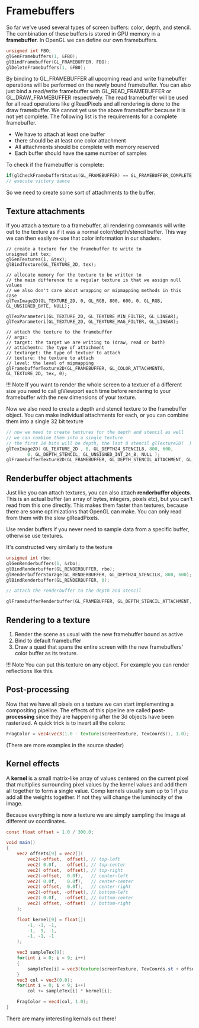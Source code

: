# Framebuffers

So far we've used several types of screen buffers: color, depth, and stencil. The combination of these buffers is stored in GPU memory in a **framebuffer**. In OpenGL we can define our own framebuffers. 

```cpp
unsigned int FBO;
glGenFramebuffers(1, &FBO);
glBindFramebuffer(GL_FRAMEBUFFER, FBO);
glDeleteFramebuffers(1, &FB0);
```

By binding to GL_FRAMEBUFFER all upcoming read and write framebuffer operations will be performed on the newly bound framebuffer. You can also just bind a read/write framebuffer with GL_READ_FRAMEBUFFER or GL_DRAW_FRAMEBUFFER respectively. The read framebuffer will be used for all read operations like glReadPixels and all rendering is done to the draw framebuffer. We cannot yet use the above framebuffer because it is not yet complete. The following list is the requirements for a complete framebuffer. 

* We have to attach at least one buffer
* there should be at least one color attachment
* All attachments should be complete with memory reserved
* Each buffer should have the same number of samples

To check if the framebuffer is complete:

```cpp
if(glCheckFramebufferStatus(GL_FRAMEBUFFER) == GL_FRAMEBUFFER_COMPLETE)
// execute victory dance
```

So we need to create some sort of attachments to the buffer. 

## Texture attachments

If you attach a texture to a framebuffer, all rendering commands will write out to the texture as if it was a normal color/depth/stencil buffer. This way we can then easily re-use that color information in our shaders. 

```
// create a texture for the framebuffer to write to
unsigned int tex;
glGenTextures(1, &tex);
glBindTexture(GL_TEXTURE_2D, tex);

// allocate memory for the texture to be written to 
// the main difference to a regular texture is that we assign null values
// we also don't care about wrapping or mipmapping methods in this case
glTexImage2D(GL_TEXTURE_2D, 0, GL_RGB, 800, 600, 0, GL_RGB, GL_UNSIGNED_BYTE, NULL);

glTexParameteri(GL_TEXTURE_2D, GL_TEXTURE_MIN_FILTER, GL_LINEAR);
glTexParameteri(GL_TEXTURE_2D, GL_TEXTURE_MAG_FILTER, GL_LINEAR);

// attach the texture to the framebuffer
// args:
// target: the target we are writing to (draw, read or both)
// attachemtn: the type of attachment
// textarget: the type of textuer to attach
// texture: the texture to attach
// level: the level of mipmapping
glFramebufferTexture2D(GL_FRAMEBUFFER, GL_COLOR_ATTACHMENT0, GL_TEXTURE_2D, tex, 0);
```

!!! Note
    If you want to render the whole screen to a textuer of a different size you need to call glViewport each time before rendering to your framebuffer with the new dimensions of your texture. 

Now we also need to create a depth and stencil texture to the framebuffer object. You can make individual attachments for each, or you can combine them into a single 32 bit texture

```cpp
// now we need to create textures for the depth and stencil as well
// we can combine them into a single texture
// the first 24 bits will be depth, the last 8 stencil glTexture2D(  )
glTexImage2D( GL_TEXTURE_2D , 0, GL_DEPTH24_STENCIL8, 800, 600, 
        0, GL_DEPTH_STENCIL, GL_UNSIGNED_INT_24_8, NULL );
glFramebufferTexture2D(GL_FRAMEBUFFER, GL_DEPTH_STENCIL_ATTACHMENT, GL_TEXTURE_2D, tex, 0);
```

## Renderbuffer object attachments

Just like you can attach textures, you can also attach **renderbuffer objects**. This is an actual buffer (an array of bytes, integers, pixels etc), but you can't read from this one directly. This makes them faster than textures, because there are some optimizations that OpenGL can make. You can only read from them with the slow glReadPixels. 

Use render buffers if you never need to sample data from a specific buffer, otherwise use textures. 

It's constructed very similarly to the texture

```cpp
unsigned int rbo;
glGenRenderbuffers(1, &rbo);
glBindRenderbuffer(GL_RENDERBUFFER, rbo);
glRenderbufferStorage(GL_RENDERBUFFER, GL_DEPTH24_STENCIL8, 800, 600);
glBindRenderbuffer(GL_RENDERBUFFER, 0);

// attach the renderbuffer to the depth and stencil 

glFramebufferRenderbuffer(GL_FRAMEBUFFER, GL_DEPTH_STENCIL_ATTACHMENT, GL_RENDERBUFFER, rbo);
```

## Rendering to a texture

1. Render the scene as usual with the new framebuffer bound as active
2. Bind to default framebuffer
3. Draw a quad that spans the entire screen with the new framebuffers' color buffer as its texture. 

!!! Note
    You can put this texture on any object. For example you can render reflections like this. 


## Post-processing

Now that we have all pixels on a texture we can start implementing a compositing pipeline. The effects of this pipeline are called **post-processing** since they are happening after the 3d objects have been rasterized. A quick trick is to invert all the colors:

```GLSL
FragColor = vec4(vec3(1.0 - texture(screenTexture, TexCoords)), 1.0);
```

(There are more examples in the source shader)

## Kernel effects

A **kernel** is a small matrix-like array of values centered on the current pixel that multiplies surrounding pixel values by the kernel values and add them all together to form a single value. Comp kernels usually sum up to 1 if you add all the weights together. If not they will change the luminocity of the image. 

Because everything is now a texture we are simply sampling the image at different uv coordinates. 

```GLSL
const float offset = 1.0 / 300.0;

void main()
{
    vec2 offsets[9] = vec2[](
        vec2(-offset,  offset), // top-left
        vec2( 0.0f,    offset), // top-center
        vec2( offset,  offset), // top-right
        vec2(-offset,  0.0f),   // center-left
        vec2( 0.0f,    0.0f),   // center-center
        vec2( offset,  0.0f),   // center-right
        vec2(-offset, -offset), // bottom-left
        vec2( 0.0f,   -offset), // bottom-center
        vec2( offset, -offset)  // bottom-right
    );

    float kernel[9] = float[](
        -1, -1, -1,
        -1,  9, -1,
        -1, -1, -1
    );

    vec3 sampleTex[9];
    for(int i = 0; i < 9; i++)
    {
        sampleTex[i] = vec3(texture(screenTexture, TexCoords.st + offsets[i]));
    }
    vec3 col = vec3(0.0);
    for(int i = 0; i < 9; i++)
        col += sampleTex[i] * kernel[i];

    FragColor = vec4(col, 1.0);
}
```


There are many interesting kernals out there!








